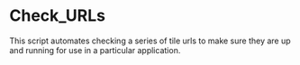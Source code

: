 # Check_URLs

This script automates checking a series of tile urls to make sure they are up and running for use in a particular application.
